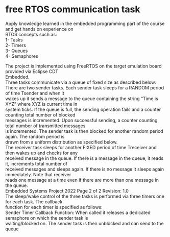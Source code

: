 # free RTOS communication task
Apply knowledge learned in the embedded programming part of the course and get hands on experience on <br />
RTOS concepts such as:<br />
1- Tasks<br />
2- Timers<br />
3- Queues<br />
4- Semaphores<br />


The project is implemented using FreeRTOS on the target emulation board provided via Eclipse CDT<br />
Embedded.<br />
Three tasks communicate via a queue of fixed size as described below:<br />
There are two sender tasks. Each sender task sleeps for a RANDOM period of time Tsender and when it<br />
wakes up it sends a message to the queue containing the string “Time is XYZ” where XYZ is current time in<br />
system ticks. If the queue is full, the sending operation fails and a counter counting total number of blocked<br />
messages is incremented. Upon successful sending, a counter counting total number of transmitted messages<br />
is incremented. The sender task is then blocked for another random period again. The random period is<br />
drawn from a uniform distribution as specified below.<br />
The receiver task sleeps for another FIXED period of time Treceiver and then wakes up and checks for any<br />
received message in the queue. If there is a message in the queue, it reads it, increments total number of<br />
received messages and sleeps again. If there is no message it sleeps again immediately. Note that receiver<br />
reads one message at a time even if there are more than one message in the queue.<br />
Embedded Systems Project 2022 Page 2 of 2 Revision: 1.0<br />
The sleep/wake control of the three tasks is performed via three timers one for each task. The callback<br />
function for each timer is specified as follows:<br />
Sender Timer Callback Function: When called it releases a dedicated semaphore on which the sender task is<br />
waiting/blocked on. The sender task is then unblocked and can send to the queue<br />
